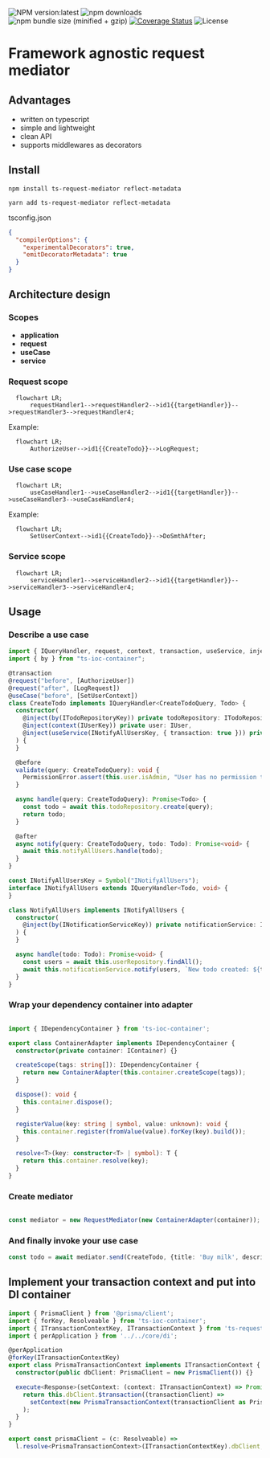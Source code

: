 ![NPM version:latest](https://img.shields.io/npm/v/ts-request-mediator/latest.svg?style=flat-square)
![npm downloads](https://img.shields.io/npm/dt/ts-request-mediator.svg?style=flat-square)
![npm bundle size (minified + gzip)](https://img.shields.io/bundlephobia/minzip/ts-request-mediator)
[![Coverage Status](https://coveralls.io/repos/github/IgorBabkin/ts-ioc-container/badge.svg?branch=master)](https://coveralls.io/github/IgorBabkin/ts-ioc-container?branch=master)
![License](https://img.shields.io/npm/l/ts-request-mediator)


# Framework agnostic request mediator

## Advantages

- written on typescript
- simple and lightweight
- clean API
- supports middlewares as decorators

## Install

```shell script
npm install ts-request-mediator reflect-metadata
```
```shell script
yarn add ts-request-mediator reflect-metadata
```

tsconfig.json

```json
{
  "compilerOptions": {
    "experimentalDecorators": true,
    "emitDecoratorMetadata": true
  }
}
```

## Architecture design
### Scopes
- **application**
- **request**
- **useCase**
- **service**

### Request scope
```mermaid
  flowchart LR;
      requestHandler1-->requestHandler2-->id1{{targetHandler}}-->requestHandler3-->requestHandler4;
```
Example:
```mermaid
  flowchart LR;
      AuthorizeUser-->id1{{CreateTodo}}-->LogRequest;
```

### Use case scope
```mermaid
  flowchart LR;
      useCaseHandler1-->useCaseHandler2-->id1{{targetHandler}}-->useCaseHandler3-->useCaseHandler4;
```
Example:
```mermaid
  flowchart LR;
      SetUserContext-->id1{{CreateTodo}}-->DoSmthAfter;
```

### Service scope
```mermaid
  flowchart LR;
      serviceHandler1-->serviceHandler2-->id1{{targetHandler}}-->serviceHandler3-->serviceHandler4;
```

## Usage

### Describe a use case

```typescript
import { IQueryHandler, request, context, transaction, useService, inject } from "ts-request-mediator";
import { by } from "ts-ioc-container";

@transaction
@request("before", [AuthorizeUser])
@request("after", [LogRequest])
@useCase("before", [SetUserContext])
class CreateTodo implements IQueryHandler<CreateTodoQuery, Todo> {
  constructor(
    @inject(by(ITodoRepositoryKey)) private todoRepository: ITodoRepository,
    @inject(context(IUserKey)) private user: IUser,
    @inject(useService(INotifyAllUsersKey, { transaction: true })) private notifyAllUsers: INotifyAllUsers
  ) {
  }

  @before
  validate(query: CreateTodoQuery): void {
    PermissionError.assert(this.user.isAdmin, "User has no permission to create a todo");
  }

  async handle(query: CreateTodoQuery): Promise<Todo> {
    const todo = await this.todoRepository.create(query);
    return todo;
  }

  @after
  async notify(query: CreateTodoQuery, todo: Todo): Promise<void> {
    await this.notifyAllUsers.handle(todo);
  }
}

const INotifyAllUsersKey = Symbol("INotifyAllUsers");
interface INotifyAllUsers extends IQueryHandler<Todo, void> {
}

class NotifyAllUsers implements INotifyAllUsers {
  constructor(
    @inject(by(INotificationServiceKey)) private notificationService: INotificationService
  ) {
  }

  async handle(todo: Todo): Promise<void> {
    const users = await this.userRepository.findAll();
    await this.notificationService.notify(users, `New todo created: ${todo.title}`);
  }
}

```

### Wrap your dependency container into adapter

```typescript

import { IDependencyContainer } from 'ts-ioc-container';

export class ContainerAdapter implements IDependencyContainer {
  constructor(private container: IContainer) {}

  createScope(tags: string[]): IDependencyContainer {
    return new ContainerAdapter(this.container.createScope(tags));
  }

  dispose(): void {
    this.container.dispose();
  }

  registerValue(key: string | symbol, value: unknown): void {
    this.container.register(fromValue(value).forKey(key).build());
  }

  resolve<T>(key: constructor<T> | symbol): T {
    return this.container.resolve(key);
  }
}

```

### Create mediator

```typescript

const mediator = new RequestMediator(new ContainerAdapter(container));

```

### And finally invoke your use case

```typescript
const todo = await mediator.send(CreateTodo, {title: 'Buy milk', description: '2% fat'});
```

## Implement your transaction context and put into DI container

```typescript
import { PrismaClient } from '@prisma/client';
import { forKey, Resolveable } from 'ts-ioc-container';
import { ITransactionContextKey, ITransactionContext } from 'ts-request-mediator';
import { perApplication } from '../../core/di';

@perApplication
@forKey(ITransactionContextKey)
export class PrismaTransactionContext implements ITransactionContext {
  constructor(public dbClient: PrismaClient = new PrismaClient()) {}

  execute<Response>(setContext: (context: ITransactionContext) => Promise<Response>): Promise<Response> {
    return this.dbClient.$transaction((transactionClient) =>
      setContext(new PrismaTransactionContext(transactionClient as PrismaClient)),
    );
  }
}

export const prismaClient = (c: Resolveable) =>
  l.resolve<PrismaTransactionContext>(ITransactionContextKey).dbClient;

```
